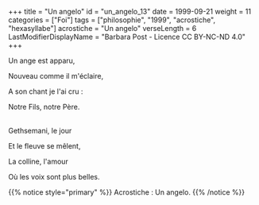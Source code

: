 +++
title = "Un angelo"
id = "un_angelo_13"
date = 1999-09-21
weight = 11
categories = ["Foi"]
tags = ["philosophie", "1999", "acrostiche", "hexasyllabe"]
acrostiche = "Un angelo"
verseLength = 6
LastModifierDisplayName = "Barbara Post - Licence CC BY-NC-ND 4.0"
+++

Un ange est apparu,

Nouveau comme il m'éclaire,

A son chant je l'ai cru :

Notre Fils, notre Père.

 \
Gethsemani, le jour

Et le fleuve se mêlent,

La colline, l'amour

Où les voix sont plus belles.

{{% notice style="primary" %}}
Acrostiche : Un angelo.
{{% /notice %}}
